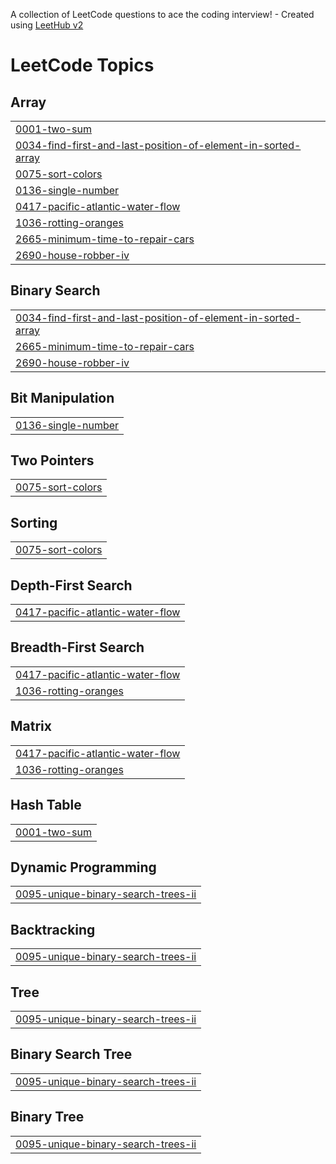 A collection of LeetCode questions to ace the coding interview! - Created using [LeetHub v2](https://github.com/arunbhardwaj/LeetHub-2.0)
<!---LeetCode Topics Start-->
# LeetCode Topics
## Array
|  |
| ------- |
| [0001-two-sum](https://github.com/adityakumartiwary/leetcode/tree/master/0001-two-sum) |
| [0034-find-first-and-last-position-of-element-in-sorted-array](https://github.com/adityakumartiwary/leetcode/tree/master/0034-find-first-and-last-position-of-element-in-sorted-array) |
| [0075-sort-colors](https://github.com/adityakumartiwary/leetcode/tree/master/0075-sort-colors) |
| [0136-single-number](https://github.com/adityakumartiwary/leetcode/tree/master/0136-single-number) |
| [0417-pacific-atlantic-water-flow](https://github.com/adityakumartiwary/leetcode/tree/master/0417-pacific-atlantic-water-flow) |
| [1036-rotting-oranges](https://github.com/adityakumartiwary/leetcode/tree/master/1036-rotting-oranges) |
| [2665-minimum-time-to-repair-cars](https://github.com/adityakumartiwary/leetcode/tree/master/2665-minimum-time-to-repair-cars) |
| [2690-house-robber-iv](https://github.com/adityakumartiwary/leetcode/tree/master/2690-house-robber-iv) |
## Binary Search
|  |
| ------- |
| [0034-find-first-and-last-position-of-element-in-sorted-array](https://github.com/adityakumartiwary/leetcode/tree/master/0034-find-first-and-last-position-of-element-in-sorted-array) |
| [2665-minimum-time-to-repair-cars](https://github.com/adityakumartiwary/leetcode/tree/master/2665-minimum-time-to-repair-cars) |
| [2690-house-robber-iv](https://github.com/adityakumartiwary/leetcode/tree/master/2690-house-robber-iv) |
## Bit Manipulation
|  |
| ------- |
| [0136-single-number](https://github.com/adityakumartiwary/leetcode/tree/master/0136-single-number) |
## Two Pointers
|  |
| ------- |
| [0075-sort-colors](https://github.com/adityakumartiwary/leetcode/tree/master/0075-sort-colors) |
## Sorting
|  |
| ------- |
| [0075-sort-colors](https://github.com/adityakumartiwary/leetcode/tree/master/0075-sort-colors) |
## Depth-First Search
|  |
| ------- |
| [0417-pacific-atlantic-water-flow](https://github.com/adityakumartiwary/leetcode/tree/master/0417-pacific-atlantic-water-flow) |
## Breadth-First Search
|  |
| ------- |
| [0417-pacific-atlantic-water-flow](https://github.com/adityakumartiwary/leetcode/tree/master/0417-pacific-atlantic-water-flow) |
| [1036-rotting-oranges](https://github.com/adityakumartiwary/leetcode/tree/master/1036-rotting-oranges) |
## Matrix
|  |
| ------- |
| [0417-pacific-atlantic-water-flow](https://github.com/adityakumartiwary/leetcode/tree/master/0417-pacific-atlantic-water-flow) |
| [1036-rotting-oranges](https://github.com/adityakumartiwary/leetcode/tree/master/1036-rotting-oranges) |
## Hash Table
|  |
| ------- |
| [0001-two-sum](https://github.com/adityakumartiwary/leetcode/tree/master/0001-two-sum) |
## Dynamic Programming
|  |
| ------- |
| [0095-unique-binary-search-trees-ii](https://github.com/adityakumartiwary/leetcode/tree/master/0095-unique-binary-search-trees-ii) |
## Backtracking
|  |
| ------- |
| [0095-unique-binary-search-trees-ii](https://github.com/adityakumartiwary/leetcode/tree/master/0095-unique-binary-search-trees-ii) |
## Tree
|  |
| ------- |
| [0095-unique-binary-search-trees-ii](https://github.com/adityakumartiwary/leetcode/tree/master/0095-unique-binary-search-trees-ii) |
## Binary Search Tree
|  |
| ------- |
| [0095-unique-binary-search-trees-ii](https://github.com/adityakumartiwary/leetcode/tree/master/0095-unique-binary-search-trees-ii) |
## Binary Tree
|  |
| ------- |
| [0095-unique-binary-search-trees-ii](https://github.com/adityakumartiwary/leetcode/tree/master/0095-unique-binary-search-trees-ii) |
<!---LeetCode Topics End-->